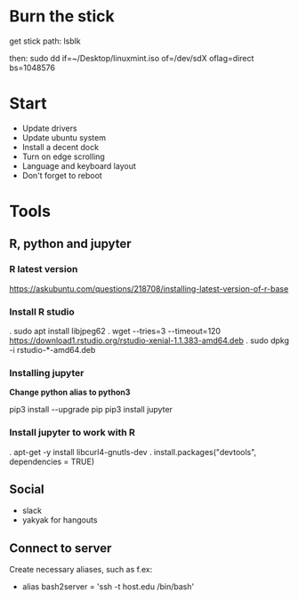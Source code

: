 # Burn the stick

get stick path: 
lsblk

then:
sudo dd if=~/Desktop/linuxmint.iso of=/dev/sdX oflag=direct  bs=1048576


# Start

* Update drivers
* Update ubuntu system 
* Install a decent dock
* Turn on edge scrolling
* Language and keyboard layout
* Don't forget to reboot

# Tools

## R, python and jupyter
### R latest version
https://askubuntu.com/questions/218708/installing-latest-version-of-r-base

### Install R studio 
. sudo apt install libjpeg62
. wget --tries=3 --timeout=120 https://download1.rstudio.org/rstudio-xenial-1.1.383-amd64.deb
. sudo dpkg -i rstudio-*-amd64.deb

### Installing jupyter
**Change python alias to python3**

pip3 install --upgrade pip
pip3 install jupyter

### Install jupyter to work with R
. apt-get -y install libcurl4-gnutls-dev
. install.packages("devtools", dependencies = TRUE)

## Social
* slack
* yakyak for hangouts 

## Connect to server
Create necessary aliases, such as f.ex:
* alias bash2server = 'ssh -t host.edu /bin/bash'
